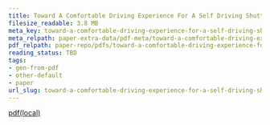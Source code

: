 ```yaml
---
title: Toward A Comfortable Driving Experience For A Self Driving Shuttle Bus
filesize_readable: 3.8 MB
meta_key: toward-a-comfortable-driving-experience-for-a-self-driving-shuttle-bus
meta_relpath: paper-extra-data/pdf-meta/toward-a-comfortable-driving-experience-for-a-self-driving-shuttle-bus.yaml
pdf_relpath: paper-repo/pdfs/toward-a-comfortable-driving-experience-for-a-self-driving-shuttle-bus.pdf
reading_status: TBD
tags:
- gen-from-pdf
- other-default
- paper
url_slug: toward-a-comfortable-driving-experience-for-a-self-driving-shuttle-bus
---
```


[pdf(local)](../../paper-repo/pdfs/toward-a-comfortable-driving-experience-for-a-self-driving-shuttle-bus.pdf)
